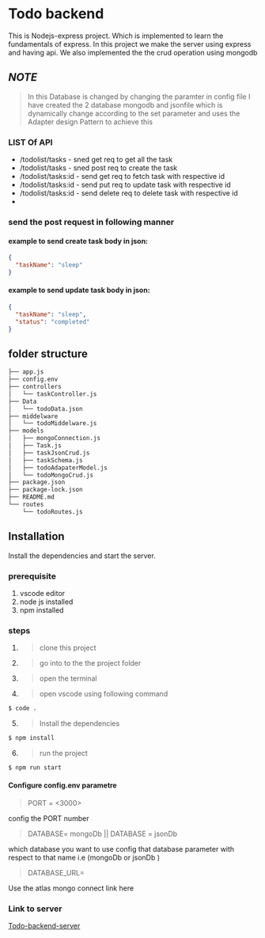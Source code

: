 # Todo backend

This is Nodejs-express project. Which is implemented to learn the fundamentals of express.
In this project we make the server using express and having api.
We also implemented the the crud operation using mongodb

## _NOTE_

> In this Database is changed by changing the paramter in config file
> I have created the 2 database mongodb and jsonfile which is dynamically change according to the set parameter and uses the Adapter design Pattern to achieve this

### LIST Of API

- /todolist/tasks - sned get req to get all the task
- /todolist/tasks - sned post req to create the task
- /todolist/tasks:id - send get req to fetch task with respective id
- /todolist/tasks:id - send put req to update task with respective id
- /todolist/tasks:id - send delete req to delete task with respective id
-

### send the post request in following manner

#### example to send create task body in json:

```json
{
  "taskName": "sleep"
}
```

#### example to send update task body in json:

```json
{
  "taskName": "sleep",
  "status": "completed"
}
```

## folder structure

```sh
├── app.js
├── config.env
├── controllers
│   └── taskController.js
├── Data
│   └── todoData.json
├── middelware
│   └── todoMiddelware.js
├── models
│   ├── mongoConnection.js
│   ├── Task.js
│   ├── taskJsonCrud.js
│   ├── taskSchema.js
│   ├── todoAdapaterModel.js
│   └── todoMongoCrud.js
├── package.json
├── package-lock.json
├── README.md
└── routes
    └── todoRoutes.js
```

## Installation

Install the dependencies and start the server.

### prerequisite

1. vscode editor
2. node js installed
3. npm installed

### steps

1. > clone this project
2. > go into to the the project folder
3. > open the terminal

4. > open vscode using following command

```sh
$ code .
```

5. > Install the dependencies

```sh
$ npm install

```

6. > run the project

```sh
$ npm run start
```

#### Configure config.env parametre

> PORT = <3000>

config the PORT number

> DATABASE= mongoDb || DATABASE = jsonDb

which database you want to use config that database parameter with respect to that name i.e (mongoDb or jsonDb )

> DATABASE_URL=<LINK-OF-ATLAS-COLLECTIONS>

Use the atlas mongo connect link here

### Link to server

[Todo-backend-server](https://todo-dynamic-backend-app.herokuapp.com/todolist/tasks/)
